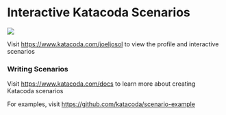 # Interactive Katacoda Scenarios

[![](http://shields.katacoda.com/katacoda/joeljosol/count.svg)](https://www.katacoda.com/joeljosol "Get your profile on Katacoda.com")

Visit https://www.katacoda.com/joeljosol to view the profile and interactive scenarios

### Writing Scenarios
Visit https://www.katacoda.com/docs to learn more about creating Katacoda scenarios

For examples, visit https://github.com/katacoda/scenario-example
